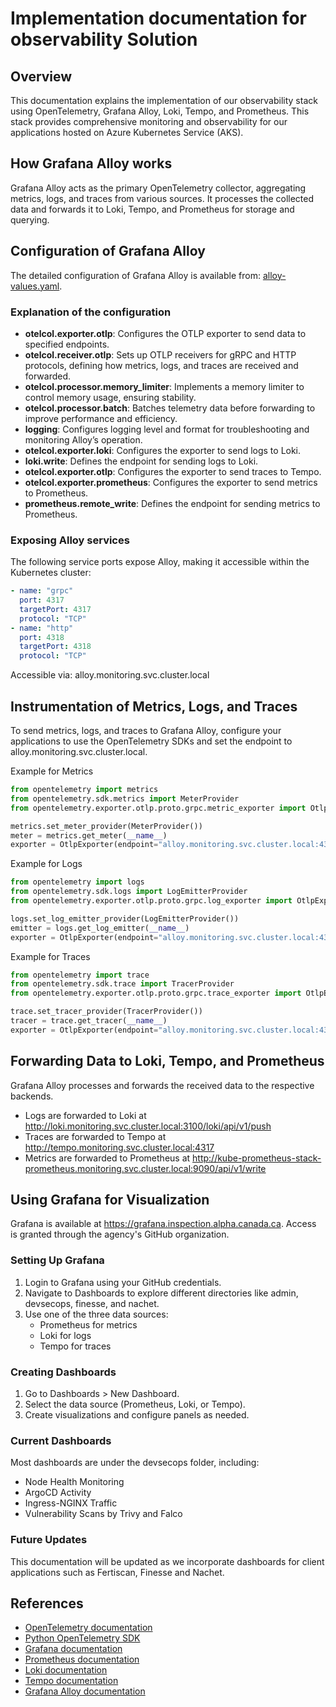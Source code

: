 # Implementation documentation for observability Solution

## Overview

This documentation explains the implementation of our observability stack using
OpenTelemetry, Grafana Alloy, Loki, Tempo, and Prometheus. This stack provides
comprehensive monitoring and observability for our applications hosted on Azure
Kubernetes Service (AKS).

## How Grafana Alloy works

Grafana Alloy acts as the primary OpenTelemetry collector, aggregating metrics,
logs, and traces from various sources. It processes the collected data and
forwards it to Loki, Tempo, and Prometheus for storage and querying.

## Configuration of Grafana Alloy

The detailed configuration of Grafana Alloy is available from:
[alloy-values.yaml](https://github.com/ai-cfia/howard/blob/d8964d58ad42808b97c5cccc8ee7aaf8fab69b63/kubernetes/aks/system/monitoring/helm/alloy-values.yaml#L28).

### Explanation of the configuration

- **otelcol.exporter.otlp**: Configures the OTLP exporter to send data to
  specified endpoints.
- **otelcol.receiver.otlp**: Sets up OTLP receivers for gRPC and HTTP protocols,
  defining how metrics, logs, and traces are received and forwarded.
- **otelcol.processor.memory_limiter**: Implements a memory limiter to control
  memory usage, ensuring stability.
- **otelcol.processor.batch**: Batches telemetry data before forwarding to
  improve performance and efficiency.
- **logging**: Configures logging level and format for troubleshooting and
  monitoring Alloy’s operation.
- **otelcol.exporter.loki**: Configures the exporter to send logs to Loki.
- **loki.write**: Defines the endpoint for sending logs to Loki.
- **otelcol.exporter.otlp**: Configures the exporter to send traces to Tempo.
- **otelcol.exporter.prometheus**: Configures the exporter to send metrics to
  Prometheus.
- **prometheus.remote_write**: Defines the endpoint for sending metrics to
  Prometheus.

### Exposing Alloy services

The following service ports expose Alloy, making it accessible within the
Kubernetes cluster:

```yaml
- name: "grpc"
  port: 4317
  targetPort: 4317
  protocol: "TCP"
- name: "http"
  port: 4318
  targetPort: 4318
  protocol: "TCP"
```

Accessible via: alloy.monitoring.svc.cluster.local

## Instrumentation of Metrics, Logs, and Traces

To send metrics, logs, and traces to Grafana Alloy, configure your applications
to use the OpenTelemetry SDKs and set the endpoint to
alloy.monitoring.svc.cluster.local.

Example for Metrics

```python
from opentelemetry import metrics
from opentelemetry.sdk.metrics import MeterProvider
from opentelemetry.exporter.otlp.proto.grpc.metric_exporter import OtlpExporter

metrics.set_meter_provider(MeterProvider())
meter = metrics.get_meter(__name__)
exporter = OtlpExporter(endpoint="alloy.monitoring.svc.cluster.local:4317")
```

Example for Logs

```python
from opentelemetry import logs
from opentelemetry.sdk.logs import LogEmitterProvider
from opentelemetry.exporter.otlp.proto.grpc.log_exporter import OtlpExporter

logs.set_log_emitter_provider(LogEmitterProvider())
emitter = logs.get_log_emitter(__name__)
exporter = OtlpExporter(endpoint="alloy.monitoring.svc.cluster.local:4317")
```

Example for Traces

```python
from opentelemetry import trace
from opentelemetry.sdk.trace import TracerProvider
from opentelemetry.exporter.otlp.proto.grpc.trace_exporter import OtlpExporter

trace.set_tracer_provider(TracerProvider())
tracer = trace.get_tracer(__name__)
exporter = OtlpExporter(endpoint="alloy.monitoring.svc.cluster.local:4317")
```

## Forwarding Data to Loki, Tempo, and Prometheus

Grafana Alloy processes and forwards the received data to the respective
backends.

- Logs are forwarded to Loki at
  <http://loki.monitoring.svc.cluster.local:3100/loki/api/v1/push>
- Traces are forwarded to Tempo at
  <http://tempo.monitoring.svc.cluster.local:4317>
- Metrics are forwarded to Prometheus at
  <http://kube-prometheus-stack-prometheus.monitoring.svc.cluster.local:9090/api/v1/write>

## Using Grafana for Visualization

Grafana is available at <https://grafana.inspection.alpha.canada.ca>. Access is
granted through the agency's GitHub organization.

### Setting Up Grafana

1. Login to Grafana using your GitHub credentials.
2. Navigate to Dashboards to explore different directories like admin,
   devsecops, finesse, and nachet.
3. Use one of the three data sources:
    - Prometheus for metrics
    - Loki for logs
    - Tempo for traces

### Creating Dashboards

1. Go to Dashboards > New Dashboard.
2. Select the data source (Prometheus, Loki, or Tempo).
3. Create visualizations and configure panels as needed.

### Current Dashboards

Most dashboards are under the devsecops folder, including:

- Node Health Monitoring
- ArgoCD Activity
- Ingress-NGINX Traffic
- Vulnerability Scans by Trivy and Falco

### Future Updates

This documentation will be updated as we incorporate dashboards for client
applications such as Fertiscan, Finesse and Nachet.

## References

- [OpenTelemetry documentation](https://opentelemetry.io/docs/)
- [Python OpenTelemetry SDK](https://opentelemetry.io/docs/languages/python/)
- [Grafana documentation](https://grafana.com/docs/grafana/latest/)
- [Prometheus documentation](https://prometheus.io/docs/)
- [Loki documentation](https://grafana.com/docs/loki/latest/)
- [Tempo documentation](https://grafana.com/docs/tempo/latest/)
- [Grafana Alloy documentation](https://grafana.com/docs/alloy/latest/)
